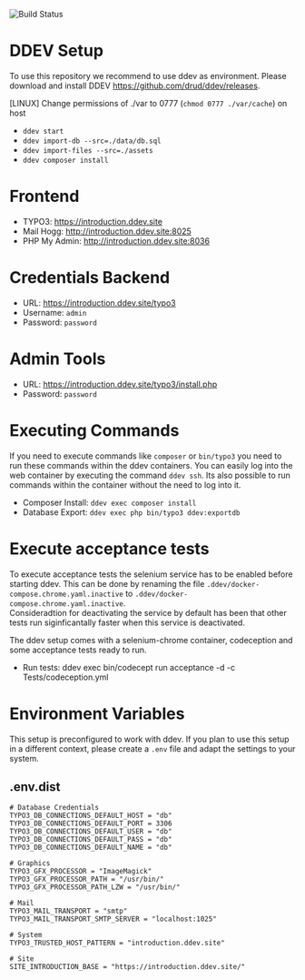 ![Build Status](https://github.com/TYPO3-Documentation/site-introduction/actions/workflows/tests.yml/badge.svg)


# DDEV Setup

To use this repository we recommend to use ddev as environment. Please download
and install DDEV https://github.com/drud/ddev/releases.

[LINUX] Change permissions of ./var to 0777 (`chmod 0777 ./var/cache`) on host

* `ddev start`
* `ddev import-db --src=./data/db.sql`
* `ddev import-files --src=./assets`
* `ddev composer install`

# Frontend

* TYPO3: https://introduction.ddev.site
* Mail Hogg: http://introduction.ddev.site:8025
* PHP My Admin: http://introduction.ddev.site:8036

# Credentials Backend

* URL: https://introduction.ddev.site/typo3
* Username: `admin`
* Password: `password`

# Admin Tools

* URL: https://introduction.ddev.site/typo3/install.php
* Password: `password`

# Executing Commands

If you need to execute commands like `composer` or `bin/typo3` you need to run
these commands within the ddev containers. You can easily log into the web
container by executing the command `ddev ssh`. Its also possible to run commands
within the container without the need to log into it.

* Composer Install: `ddev exec composer install`
* Database Export: `ddev exec php bin/typo3 ddev:exportdb`

# Execute acceptance tests

To execute acceptance tests the selenium service has to be enabled before starting ddev.
This can be done by renaming the file `.ddev/docker-compose.chrome.yaml.inactive`
to `.ddev/docker-compose.chrome.yaml.inactive`.  
Consideradtion for deactivating the service by default has been that other tests run
siginficantally faster when this service is deactivated.

The ddev setup comes with a selenium-chrome container, codeception and some
acceptance tests ready to run.

* Run tests: ddev exec bin/codecept run acceptance -d -c Tests/codeception.yml

# Environment Variables

This setup is preconfigured to work with ddev. If you plan to use this setup
in a different context, please create a `.env` file and adapt the settings
to your system.

## .env.dist

```
# Database Credentials
TYPO3_DB_CONNECTIONS_DEFAULT_HOST = "db"
TYPO3_DB_CONNECTIONS_DEFAULT_PORT = 3306
TYPO3_DB_CONNECTIONS_DEFAULT_USER = "db"
TYPO3_DB_CONNECTIONS_DEFAULT_PASS = "db"
TYPO3_DB_CONNECTIONS_DEFAULT_NAME = "db"

# Graphics
TYPO3_GFX_PROCESSOR = "ImageMagick"
TYPO3_GFX_PROCESSOR_PATH = "/usr/bin/"
TYPO3_GFX_PROCESSOR_PATH_LZW = "/usr/bin/"

# Mail
TYPO3_MAIL_TRANSPORT = "smtp"
TYPO3_MAIL_TRANSPORT_SMTP_SERVER = "localhost:1025"

# System
TYPO3_TRUSTED_HOST_PATTERN = "introduction.ddev.site"

# Site
SITE_INTRODUCTION_BASE = "https://introduction.ddev.site/"
```
